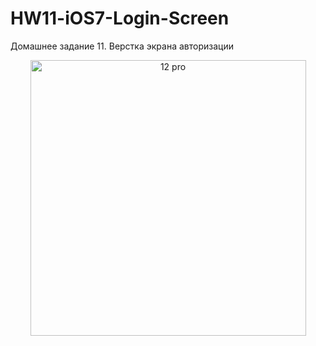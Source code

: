 # HW11-iOS7-Login-Screen
Домашнее задание 11. Верстка экрана авторизации

<p align="center" width="100%">
    <img width="441" alt="12 pro" src="https://user-images.githubusercontent.com/22889898/186125003-2e142fd3-1d6d-4437-8f45-0877eb2c6046.png" width="30%">
</p>
